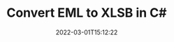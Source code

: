 ---
############################# Static ############################
layout: "auto-gen-conversion"
date: 2022-03-01T15:12:22
draft: false
otherformats: bmp dcm emf eml emlx emz gif html ico jp2 jpeg jpg msg png psb psd svg svgz tga tif tiff webp wmf wmz
breadcrumb: EML to XLSB in C#

############################# Head ############################
head_title: "EML to XLSB Converter in C#"
head_description: "Convert EML to XLSB in .NET using a few lines of code. Use the GroupDocs Document Conversion API to convert over 160 file formats."

############################# Header ############################
title: "Convert EML to XLSB in C#"
description: "EML to XLSB conversion with a few lines of .NET code"
bg_image: "https://cms.admin.containerize.com/templates/aspose/App_Themes/V3/images/bg/header1.png"
bg_overlay: false
button:
    enable: true

############################# SubMenu ############################
submenu:
    enable: true

    left:
        img_alt: "GroupDocs.Conversion for .NET"
        image: "https://cms.admin.containerize.com/templates/groupdocs/images/product-logos/90x90-noborder/groupdocs-conversion-net.png"
        product: "GroupDocs.Conversion"
        platform: ".NET"

    

############################# About ############################
about:
    enable: true
    title: "About GroupDocs.Conversion для .NET API"
    content: |
        [GroupDocs.Conversion for .NET](https://products.groupdocs.com/conversion/net/) can be used to convert Microsoft Word, Excel, PowerPoint, PDF, Visio and other formats. GroupDocs.Conversion is a standalone API that is suitable for back-end and internal systems where high performance is required. It does not depend on any software such as Microsoft or Open Office.
    

overview:
    enable: true
    content: |
        Convert your EML files to XLSB in .NET easily. You can use just a couple of C# code lines in any platform of your choice like - Windows, Linux, macOS.
        You can try EML to XLSB conversion for free and evaluate conversion results quality.
        Along with simple file conversion scenarios you can try more advanced options for loading source EML file and for saving output XLSB result. 
        
        For example, for the source EML file you may use the following load options:

        * auto-detect file format;
        * specify password for protected files (if file format supports it);
        * replace missing fonts to preserve document appearance.
        
        There are also advanced convert options for the XLSB file:

        * convert specific document page or page range;
        * add a watermark to the converted XLSB file.

        Once conversion is completed you can save your XLSB file to the local file path or any third-party storage like FTP, Amazon S3, Google Drive, Dropbox etc.
        Please note - to convert EML to XLSB there is no need for any additional software installed - like MS Office, Open Office, Adobe Acrobat Reader etc. 


############################# Steps ############################
steps:
    enable: true
    title_left: "Steps to convert EML to XLSB in C#"
    content_left: |
        [GroupDocs.Conversion](https://products.groupdocs.com/conversion/net/) makes it easy for developers to convert a EML file to XLSB with a few lines of code.

        * Create an instance of the Converter class and provide the file EML with the full path
        * Create and set ConvertOptions for XLSB type.
        * Call the Converter.Convert method and pass the full path and format (XLSB) as a parameter
        
    title_right: "System Requirements"
    content_right: |
        Basic conversion with GroupDocs.Conversion for .NET can be done in just a few simple steps. Our APIs are supported on all major platforms and operating systems. Before executing the code below, make sure you have the following prerequisites installed on your system.

        * Operating systems: Microsoft Windows, Linux, MacOS
        * Development environments: Microsoft Visual Studio, Xamarin, MonoDevelop
        * Frameworks: .NET Framework, .NET Standard, .NET Core, Mono
        * Get the latest GroupDocs.Conversion for .NET from [Nuget](https://www.nuget.org/packages/groupdocs.conversion)
        
    code: |
        ```cs
        // Load EML file
        var converter = new GroupDocs.Conversion.Converter("template.eml");
        // Set conversion parameters for XLSB format
        var convertOptions = converter.GetPossibleConversions()["xlsb"].ConvertOptions;
        // Convert to XLSB format
        converter.Convert("output.xlsb", convertOptions);        
        ```
        
demos:
    enable: true
    title: "EML to XLSB Live Demo"
    content: |
       Convert EML to XLSB now by visiting the [GroupDocs.Conversion App](https://products.groupdocs.app/conversion/family) website. Online demo has the following advantages
          

more_formats:
    enable: true
    title: "Other supported transformations EML"
    content: "You can also convert EML to many other file formats. Please see the list below."
       
       
back_to_top:
    enable: true
---